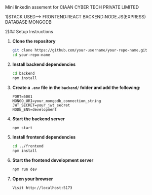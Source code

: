 Mini linkedin assement for CIAAN CYBER TECH PRIVATE LIMITED 

1)STACK USED-->
FRONTEND:REACT
BACKEND:NODE.JS(EXPRESS)
DATABASE:MONGODB

2)## Setup Instructions

1. **Clone the repository**
   ```bash
   git clone https://github.com/your-username/your-repo-name.git
   cd your-repo-name
   ```

2. **Install backend dependencies**
   ```bash
   cd backend
   npm install
   ```

3. **Create a `.env` file in the `backend/` folder and add the following:**
   ```
   PORT=5001
   MONGO_URI=your_mongodb_connection_string
   JWT_SECRET=your_jwt_secret
   NODE_ENV=development
   ```

4. **Start the backend server**
   ```bash
   npm start
   ```

5. **Install frontend dependencies**
   ```bash
   cd ../frontend
   npm install
   ```

6. **Start the frontend development server**
   ```bash
   npm run dev
   ```

7. **Open your browser**
   ```
   Visit http://localhost:5173
   ```



